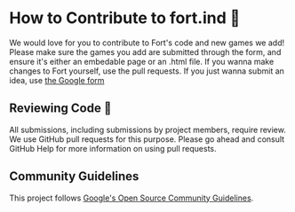# How to Contribute to fort.ind 💖

We would love for you to contribute to Fort's code and new games we add! Please make sure the games you add are submitted through the form, and ensure it's either an embedable page or an .html file. If you wanna make changes to Fort yourself, use the pull requests. If you just wanna submit an idea, use [the Google form](https://forms.gle/SnGAkiRXveqVvM428) 

## Reviewing Code 📝
All submissions, including submissions by project members, require review. We use GitHub pull requests for this purpose. Please go ahead and consult GitHub Help for more information on using pull requests.

## Community Guidelines

This project follows [Google's Open Source Community
Guidelines](https://opensource.google/conduct/).
